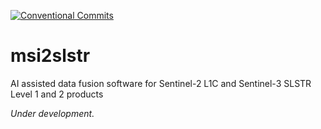 [![Conventional Commits](https://img.shields.io/badge/Conventional%20Commits-1.0.0-%23FE5196?logo=conventionalcommits&logoColor=white)](https://conventionalcommits.org)

# msi2slstr
AI assisted data fusion software for Sentinel-2 L1C and Sentinel-3 SLSTR Level 1 and 2 products 


*Under development.*


